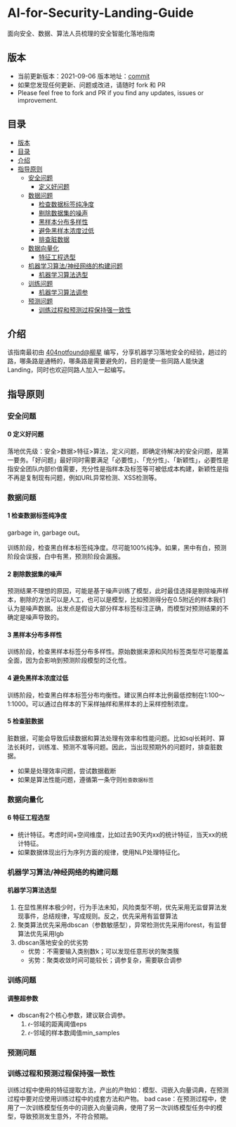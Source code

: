 # AI-for-Security-Landing-Guide
面向安全、数据、算法人员梳理的安全智能化落地指南

## 版本
  - 当前更新版本：2021-09-06 版本地址：[commit](https://github.com/404notf0und/AI-for-Security-Landing-Guide)
  - 如果您发现任何更新、问题或改进，请随时 fork 和 PR
  - Please feel free to fork and PR if you find any updates, issues or improvement.

## 目录
- [版本](#版本)
- [目录](#目录)
- [介绍](#介绍)
- [指导原则](#指导原则)
  - [安全问题](#安全问题)
    - [定义好问题](#定义好问题)
  - [数据问题](#数据问题)
    - [检查数据标签纯净度](#检查数据标签纯净度)
    - [剔除数据集的噪声](#剔除数据集的噪声)
    - [黑样本分布多样性](#黑样本分布多样性)
    - [避免黑样本浓度过低](#避免黑样本浓度过低)
    - [排查脏数据](#排查脏数据)
  - [数据向量化](#数据向量化)
    - [特征工程选型](#特征工程选型)
  - [机器学习算法/神经网络的构建问题](#机器学习算法/神经网络的构建问题)
    - [机器学习算法选型](#机器学习算法选型)
  - [训练问题](#训练问题)
    - [机器学习算法调参](#机器学习算法调参)
  - [预测问题](#预测问题)
    - [训练过程和预测过程保持强一致性](#训练过程和预测过程保持强一致性)

## 介绍
该指南最初由 [404notfound@柳星](https://github.com/404notf0und "404notfound@柳星") 编写，分享机器学习落地安全的经验，趟过的路，哪条路是通畅的，哪条路是需要避免的，目的是使一些同路人能快速Landing，同时也欢迎同路人加入一起编写。

## 指导原则
### 安全问题
#### 0 定义好问题
落地优先级：安全>数据>特征>算法，定义问题，即确定待解决的安全问题，是第一要务。「好问题」最好同时需要满足「必要性」、「充分性」、「新颖性」，必要性是指安全团队内部价值需要，充分性是指样本及标签等可被低成本构建，新颖性是指不再是复制现有问题，例如URL异常检测、XSS检测等。

### 数据问题
#### 1 检查数据标签纯净度
garbage in, garbage out。

训练阶段，检查黑白样本标签纯净度。尽可能100%纯净。如果，黑中有白，预测阶段会误报，白中有黑，预测阶段会漏报。

#### 2 剔除数据集的噪声
预测结果不理想的原因，可能是基于噪声训练了模型，此时最佳选择是剔除噪声样本，剔除的方法可以是人工，也可以是模型，比如预测得分在0.5附近的样本我们认为是噪声数据。出发点是假设大部分样本标签标注正确，而模型对预测结果的不确定是噪声导致的。

#### 3 黑样本分布多样性
训练阶段，检查黑样本标签分布多样性。原始数据来源和风险标签类型尽可能覆盖全面，因为会影响到预测阶段模型的泛化性。

#### 4 避免黑样本浓度过低
训练阶段，检查黑白样本标签分布均衡性。建议黑白样本比例最低控制在1:100～1:1000。可以通过白样本的下采样抽样和黑样本的上采样控制浓度。

#### 5 检查脏数据
脏数据，可能会导致后续数据和算法处理有效率和性能问题。比如sql长耗时、算法长耗时，训练准、预测不准等问题。因此，当出现预期外的问题时，排查脏数据。

- 如果是处理效率问题，尝试数据截断
- 如果是算法性能问题，遵循第一条守则`检查数据标签`

### 数据向量化

#### 6 特征工程选型
- 统计特征。考虑时间+空间维度，比如过去90天内xx的统计特征，当天xx的统计特征。
- 如果数据体现出行为序列方面的规律，使用NLP处理特征化。

### 机器学习算法/神经网络的构建问题
#### 机器学习算法选型
1. 在显性黑样本极少时，行为手法未知，风险类型不明，优先采用无监督算法发现事件，总结规律，写成规则。反之，优先采用有监督算法
2. 聚类算法优先采用dbscan（参数敏感型），异常检测优先采用iforest，有监督算法优先采用lgb
3. dbscan落地安全的优劣势
	- 优势：不需要输入类别数k；可以发现任意形状的聚类簇
	- 劣势：聚类收敛时间可能较长；调参复杂，需要联合调参

### 训练问题
#### 调整超参数
- dbscan有2个核心参数，建议联合调参。
	1. 𝜖-邻域的距离阈值eps
	2. 𝜖-邻域的样本数阈值min_samples
### 预测问题	
### 训练过程和预测过程保持强一致性
训练过程中使用的特征提取方法，产出的产物如：模型、词嵌入向量词典，在预测过程中要对应使用训练过程中的成套方法和产物。
bad case：在预测过程中，使用了一次训练模型任务中的词嵌入向量词典，使用了另一次训练模型任务中的模型，导致预测发生意外，不符合预期。

